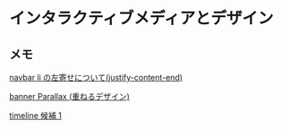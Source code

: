 # インタラクティブメディアとデザイン

## メモ

[navbar li の左寄せについて(justify-content-end)](https://bootstrap-guide.com/utilities/flex)

[banner Parallax (重ねるデザイン)](https://www.w3schools.com/howto/howto_css_parallax.asp)

[timeline 候補 1](https://www.kabanoki.net/8426/)
